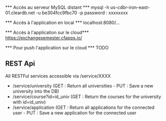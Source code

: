 *** Accès au serveur MySQL distant ***
mysql -h us-cdbr-iron-east-01.cleardb.net -u be304fcc9fbc70 -p
password : xxxxxxxx

*** Accès à l'application en local ***
localhost:8080/...

*** Accès à l'application sur le cloud***
https://exchangesemester.cfapps.io/

*** Pour push l'application sur le cloud ***
    TODO


<h2> REST Api </h2>
<div>
  All RESTFul services accessible via /service/XXXX
  <ul>
    <li> /service/university (GET : Return all universities - PUT : Save a new university into the DB) </li>
    <li> /service/course?id=id_univ (GET : Return the courses for the university with id=id_univ) </li>
    <li> /service/application (GET : Return all applications for the connected user - PUT : Save a new application for the connected user </li>
  </ul>
</div>
